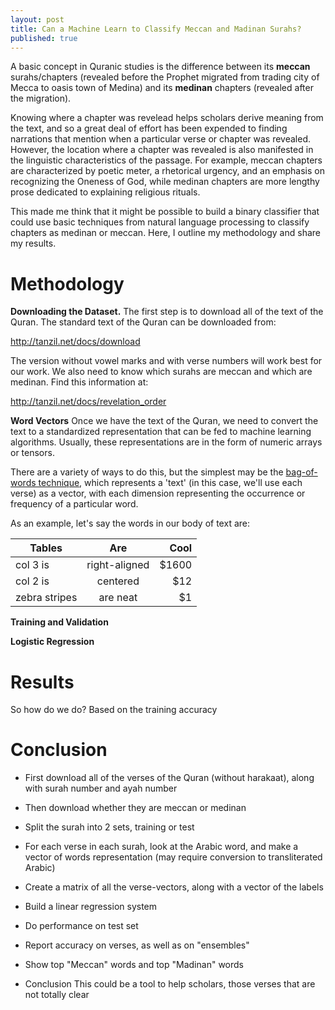 ```yaml
---
layout: post
title: Can a Machine Learn to Classify Meccan and Madinan Surahs?
published: true
---
```


A basic concept in Quranic studies is the difference between its **meccan** surahs/chapters (revealed before the Prophet migrated from trading city of Mecca to oasis town of Medina) and its **medinan** chapters (revealed after the migration). 

Knowing where a chapter was revelead helps scholars derive meaning from the text, and so a great deal of effort has been expended to finding narrations that mention when a particular verse or chapter was revealed. However, the location where a chapter was revealed is also manifested in the linguistic characteristics of the passage. For example, meccan chapters are characterized by poetic meter, a rhetorical urgency, and an emphasis on recognizing the Oneness of God, while medinan chapters are more lengthy prose dedicated to explaining religious rituals.

This made me think that it might be possible to build a binary classifier that could use basic techniques from natural language processing to classify chapters as medinan or meccan. Here, I outline my methodology and share my results.

# Methodology

**Downloading the Dataset.** The first step is to download all of the text of the Quran. The standard text of the Quran can be downloaded from:

<http://tanzil.net/docs/download>

The version without vowel marks and with verse numbers will work best for our work. We also need to know which surahs are meccan and which are medinan. Find this information at:

<http://tanzil.net/docs/revelation_order>

**Word Vectors** Once we have the text of the Quran, we need to convert the text to a standardized representation that can be fed to machine learning algorithms. Usually, these representations are in the form of numeric arrays or tensors.

There are a variety of ways to do this, but the simplest may be the [bag-of-words technique](https://en.wikipedia.org/wiki/Bag-of-words_model), which represents a 'text' (in this case, we'll use each verse) as a vector, with each dimension representing the occurrence or frequency of a particular word.

As an example, let's say the words in our body of text are:

| Tables        | Are           | Cool  |
| ------------- |:-------------:| -----:|
| col 3 is      | right-aligned | $1600 |
| col 2 is      | centered      |   $12 |
| zebra stripes | are neat      |    $1 |

**Training and Validation**

**Logistic Regression**

# Results

So how do we do? Based on the training accuracy

# Conclusion

- First download all of the verses of the Quran (without harakaat), along with surah number and ayah number
- Then download whether they are meccan or medinan
- Split the surah into 2 sets, training or test
- For each verse in each surah, look at the Arabic word, and make a vector of words representation (may require conversion to transliterated Arabic)

- Create a matrix of all the verse-vectors, along with a vector of the labels
- Build a linear regression system
- Do performance on test set
- Report accuracy on verses, as well as on "ensembles"
- Show top "Meccan" words and top "Madinan" words

- Conclusion
This could be a tool to help scholars, those verses that are not totally clear
